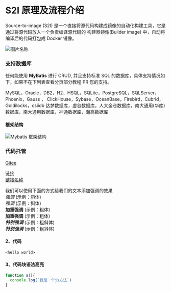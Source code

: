 # S2I 原理及流程介绍

Source-to-image (S2I) 是一个直接将源代码构建成镜像的自动化构建工具，它是通过将源代码放入一个负责编译源代码的 构建器镜像(Builder image) 中，自动将编译后的代码打包成 Docker 镜像。

![图片名称](D:\JavaDailyPracticeProject\springBootDemoForPCH\Mybatis-plus-Test\img.png)

### 支持数据库

任何能使用 **MyBatis** 进行 CRUD, 并且支持标准 SQL 的数据库，具体支持情况如下，如果不在下列表查看分页部分教程 PR 您的支持。

MySQL，Oracle，DB2，H2，HSQL，SQLite，PostgreSQL，SQLServer，Phoenix，Gauss ，
ClickHouse，Sybase，OceanBase，Firebird，Cubrid，Goldilocks，csiidb 达梦数据库，虚谷数据库，人大金仓数据库，南大通用(华库)数据库，南大通用数据库，神通数据库，瀚高数据库

#### 框架结构

![Mybatis 框架结构](D:\JavaDailyPracticeProject\springBootDemoForPCH\Mybatis-plus-Test\img_1.png)

### 代码托管

[Gitee](https://gitee.com/baomidou/mybatis-plus)

链接  
[链接名称](https://www.baidu.com/)

我们可以使用下面的方式给我们的文本添加强调的效果  
*强调*  (示例：斜体)   
_强调_  (示例：斜体)  
**加重强调**  (示例：粗体)  
__加重强调__ (示例：粗体)  
***特别强调*** (示例：粗斜体)  
___特别强调___  (示例：粗斜体)

#### 2、代码

`<hello world>`

#### 3、代码块语法高亮

```javascript
function a(){
  console.log(`我是一个js方法`)
}
```  
